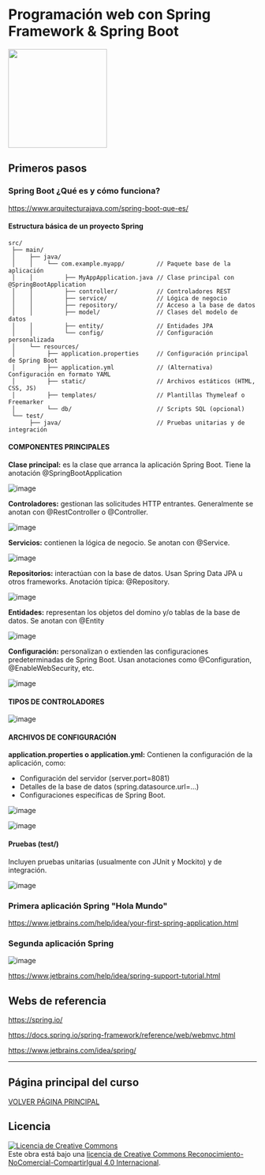 # Programación web con Spring Framework &amp; Spring Boot

<img src="https://github.com/user-attachments/assets/c781caf9-4052-4b11-b5bd-d8b34b53b106" height="200px"/>

## Primeros pasos

### Spring Boot ¿Qué es y cómo funciona?

https://www.arquitecturajava.com/spring-boot-que-es/

#### Estructura básica de un proyecto Spring

```
src/
 ├── main/
 │    ├── java/
 │    │    └── com.example.myapp/         // Paquete base de la aplicación
 │    │         ├── MyAppApplication.java // Clase principal con @SpringBootApplication
 │    │         ├── controller/           // Controladores REST
 │    │         ├── service/              // Lógica de negocio
 │    │         ├── repository/           // Acceso a la base de datos
 │    │         ├── model/                // Clases del modelo de datos 
 │    │         ├── entity/               // Entidades JPA
 │    │         └── config/               // Configuración personalizada
 │    └── resources/
 │         ├── application.properties     // Configuración principal de Spring Boot
 │         ├── application.yml            // (Alternativa) Configuración en formato YAML
 │         ├── static/                    // Archivos estáticos (HTML, CSS, JS)
 │         ├── templates/                 // Plantillas Thymeleaf o Freemarker
 │         └── db/                        // Scripts SQL (opcional)
 └── test/
      ├── java/                           // Pruebas unitarias y de integración

```

#### COMPONENTES PRINCIPALES

**Clase principal:** es la clase que arranca la aplicación Spring Boot. Tiene la anotación @SpringBootApplication

![image](https://github.com/user-attachments/assets/8ee187f2-eb22-4bca-9491-2144356331d4)

**Controladores:** gestionan las solicitudes HTTP entrantes. Generalmente se anotan con @RestController o @Controller.

![image](https://github.com/user-attachments/assets/da6d1ec3-6e25-4642-a56e-014a43423d13)

**Servicios:** contienen la lógica de negocio. Se anotan con @Service.

![image](https://github.com/user-attachments/assets/15d61d3c-4c4f-42f4-96ee-c6f61fceea48)

**Repositorios:** interactúan con la base de datos. Usan Spring Data JPA u otros frameworks. Anotación típica: @Repository.

![image](https://github.com/user-attachments/assets/f12d44e6-c0b1-46d4-98e0-e935accacd9b)

**Entidades:** representan los objetos del domino y/o tablas de la base de datos. Se anotan con @Entity

![image](https://github.com/user-attachments/assets/fe61b599-0117-497e-a4bc-f5ff82f8f9ce)

**Configuración:** personalizan o extienden las configuraciones predeterminadas de Spring Boot. Usan anotaciones como @Configuration, @EnableWebSecurity, etc.

![image](https://github.com/user-attachments/assets/c022a1e1-6d0f-491c-9e6e-ba80d6f282ed)

#### TIPOS DE CONTROLADORES

![image](https://github.com/user-attachments/assets/d7ac9301-1966-498f-b6f9-4afa004c31fe)


#### ARCHIVOS DE CONFIGURACIÓN

**application.properties o application.yml:** Contienen la configuración de la aplicación, como:
- Configuración del servidor (server.port=8081)
- Detalles de la base de datos (spring.datasource.url=...)
- Configuraciones específicas de Spring Boot.

![image](https://github.com/user-attachments/assets/e9a970a5-119b-41ae-b98a-9a985b4eba44)

![image](https://github.com/user-attachments/assets/e1da308e-5a09-49ff-91de-3fe6c402c9d6)

#### Pruebas (test/)

Incluyen pruebas unitarias (usualmente con JUnit y Mockito) y de integración.

![image](https://github.com/user-attachments/assets/52e9140c-1f43-48eb-b3b7-32b4ae6047e9)



### Primera aplicación Spring "Hola Mundo"
https://www.jetbrains.com/help/idea/your-first-spring-application.html

### Segunda aplicación Spring

![image](https://github.com/user-attachments/assets/b5f4517e-07a3-48bc-9345-cf64c9dd93fa)

https://www.jetbrains.com/help/idea/spring-support-tutorial.html

## Webs de referencia

https://spring.io/

https://docs.spring.io/spring-framework/reference/web/webmvc.html

https://www.jetbrains.com/idea/spring/
___

## Página principal del curso
[VOLVER PÁGINA PRINCIPAL](https://github.com/profeMelola/DWES-00-2024-25)

## Licencia

<a rel="license" href="http://creativecommons.org/licenses/by-nc-sa/4.0/"><img alt="Licencia de Creative Commons" style="border-width:0" src="https://i.creativecommons.org/l/by-nc-sa/4.0/88x31.png" /></a><br />Este obra está bajo una <a rel="license" href="http://creativecommons.org/licenses/by-nc-sa/4.0/">licencia de Creative Commons Reconocimiento-NoComercial-CompartirIgual 4.0 Internacional</a>.
